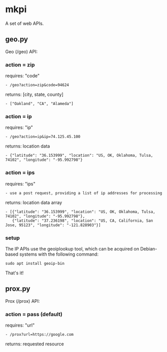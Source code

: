 # mkpi

A set of web APIs.

## geo.py

Geo (/geo) API:

### action = zip

requires: "code"

    - /geo?action=zip&code=94624

returns: [city, state, county]

    - ["Oakland", "CA", "Alameda"]

### action = ip

requires: "ip"

    - /geo?action=ip&ip=74.125.45.100

returns: location data

    - {"latitude": "36.153999", "location": "US, OK, Oklahoma, Tulsa, 74102", "longitude": "-95.992798"}

### action = ips

requires: "ips"

    - use a post request, providing a list of ip addresses for processing

returns: location data array

    - [{"latitude": "36.153999", "location": "US, OK, Oklahoma, Tulsa, 74102", "longitude": "-95.992798"},
       {"latitude": "37.236198", "location": "US, CA, California, San Jose, 95123", "longitude": "-121.828903"}]

### setup

The IP APIs use the geoiplookup tool, which can be acquired
on Debian-based systems with the following command:

	sudo apt install geoip-bin

That's it!

## prox.py

Prox (/prox) API:

### action = pass (default)

requires: "url"

    - /prox?url=https://google.com

returns: requested resource